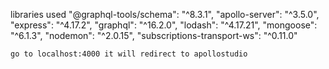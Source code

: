 libraries used
   "@graphql-tools/schema": "^8.3.1",
    "apollo-server": "^3.5.0",
    "express": "^4.17.2",
    "graphql": "^16.2.0",
    "lodash": "^4.17.21",
    "mongoose": "^6.1.3",
    "nodemon": "^2.0.15",
    "subscriptions-transport-ws": "^0.11.0"
    
    go to localhost:4000 it will redirect to apollostudio 
